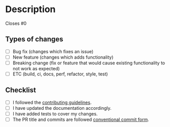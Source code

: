 # Description

<!-- Please include a summary of the change and which issue is fixed. -->
<!-- Please also include relevant motivation and context. -->
<!-- List any dependencies that are required for this change. -->

Closes #0

## Types of changes

<!-- What types of changes does your code introduce? -->
<!-- Put an `x` in all the boxes that apply. -->

- [ ] Bug fix (changes which fixes an issue)
- [ ] New feature (changes which adds functionality)
- [ ] Breaking change (fix or feature that would cause existing functionality to not work as expected)
- [ ] ETC (build, ci, docs, perf, refactor, style, test)

## Checklist

<!-- Go over all the following points, and put an `x` in all the boxes that apply. -->
<!-- If you're unsure about any of these, don't hesitate to ask. We're here to help! -->

- [ ] I followed the [contributing guidelines](https://github.com/Finschia/cosmwasm/blob/main/CONTRIBUTING.md).
- [ ] I have updated the documentation accordingly.
- [ ] I have added tests to cover my changes.
- [ ] The PR title and commits are followed [conventional commit form](https://www.conventionalcommits.org/en/v1.0.0).
